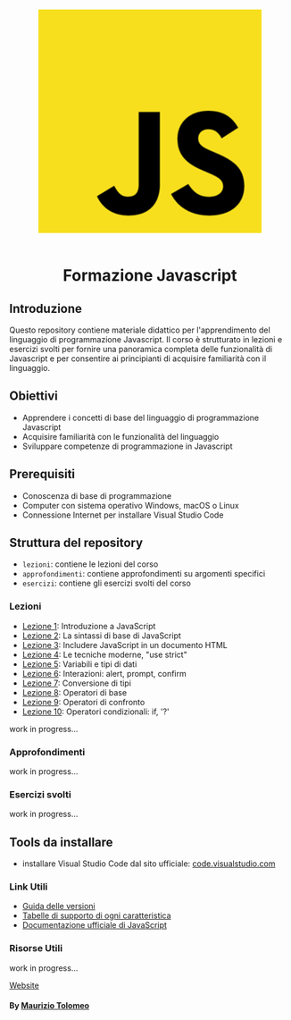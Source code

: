 <p align="center">
  <br>
  <img width="400" src="./assets/images/javascript-logo.png" alt="awesome logo of javascript">
  <br>
  <br>
</p>

<h1 align='center'>Formazione Javascript</h1>

## Introduzione

Questo repository contiene materiale didattico per l'apprendimento del linguaggio di programmazione Javascript. Il corso è strutturato in lezioni e esercizi svolti per fornire una panoramica completa delle funzionalità di Javascript e per consentire ai principianti di acquisire familiarità con il linguaggio.

## Obiettivi

- Apprendere i concetti di base del linguaggio di programmazione Javascript
- Acquisire familiarità con le funzionalità del linguaggio
- Sviluppare competenze di programmazione in Javascript

## Prerequisiti

- Conoscenza di base di programmazione
- Computer con sistema operativo Windows, macOS o Linux
- Connessione Internet per installare Visual Studio Code

## Struttura del repository

- `lezioni`: contiene le lezioni del corso
- `approfondimenti`: contiene approfondimenti su argomenti specifici
- `esercizi`: contiene gli esercizi svolti del corso

### Lezioni

- [Lezione 1](/lezioni/lezione1.md): Introduzione a JavaScript
- [Lezione 2](/lezioni/lezione2.md): La sintassi di base di JavaScript
- [Lezione 3](/lezioni/lezione3.md): Includere JavaScript in un documento HTML
- [Lezione 4](/lezioni/lezione4.md): Le tecniche moderne, "use strict"
- [Lezione 5](/lezioni/lezione5.md): Variabili e tipi di dati
- [Lezione 6](/lezioni/lezione6.md): Interazioni: alert, prompt, confirm
- [Lezione 7](/lezioni/lezione7.md): Conversione di tipi
- [Lezione 8](/lezioni/lezione8.md): Operatori di base
- [Lezione 9](/lezioni/lezione9.md): Operatori di confronto
- [Lezione 10](/lezioni/lezione10.md): Operatori condizionali: if, '?'

work in progress...

### Approfondimenti

work in progress...

### Esercizi svolti

work in progress...

## Tools da installare

- installare Visual Studio Code dal sito ufficiale: [code.visualstudio.com](https://code.visualstudio.com/)

### Link Utili

- [Guida delle versioni](https://compat-table.github.io/compat-table/es6/)
- [Tabelle di supporto di ogni caratteristica](http://caniuse.com)
- [Documentazione ufficiale di JavaScript](https://developer.mozilla.org/it/docs/Web/JavaScript)

### Risorse Utili

work in progress...

[Website](https://moris88.github.io/formazione-javascript/)

#### By [Maurizio Tolomeo](https://github.com/moris88)
